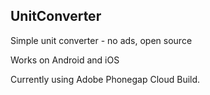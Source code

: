 ## UnitConverter
Simple unit converter - no ads, open source

Works on Android and iOS

Currently using Adobe Phonegap Cloud Build.
